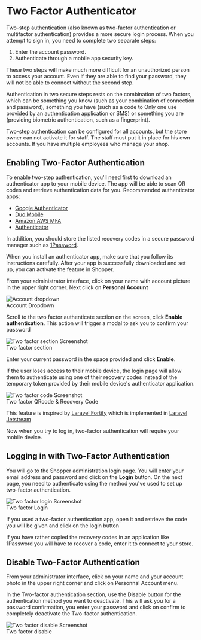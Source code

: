 # Two Factor Authenticator

Two-step authentication (also known as two-factor authentication or multifactor authentication) provides a more secure login process. When you attempt to sign in, you need to complete two separate steps:

1. Enter the account password.
2. Authenticate through a mobile app security key.

These two steps will make much more difficult for an unauthorized person to access your account. Even if they are able to find your password, they will not be able to connect without the second step.

Authentication in two secure steps rests on the combination of two factors, which can be something you know (such as your combination of connection and password), something you have (such as a code to Only one use provided by an authentication application or SMS) or something you are (providing biometric authentication, such as a fingerprint).

Two-step authentication can be configured for all accounts, but the store owner can not activate it for staff. The staff must put it in place for his own accounts. If you have multiple employees who manage your shop.

## Enabling Two-Factor Authentication

To enable two-step authentication, you'll need first to download an authenticator app to your mobile device. The app will be able to scan QR codes and retrieve authentication data for you. Recommended authenticator apps:

- [Google Authenticator](https://support.google.com/accounts/answer/1066447)
- [Duo Mobile](https://guide.duo.com/third-party-accounts)
- [Amazon AWS MFA](https://aws.amazon.com/iam/details/mfa)
- [Authenticator](https://www.microsoft.com/store/p/microsoft-authenticator/9nblgggzmcj6)

In addition, you should store the listed recovery codes in a secure password manager such as [1Password](https://1password.com).

When you install an authenticator app, make sure that you follow its instructions carefully. After your app is successfully downloaded and set up, you can activate the feature in Shopper.

From your administrator interface, click on your name with account picture in the upper right corner. Next click on **Personal Account** 

<div class="screenshot">
    <img src="/img/account-dropdown.png" alt="Account dropdown">
    <div class="caption">Account Dropdown</div>
</div>

Scroll to the two factor authenticate section on the screen, click **Enable authentication**. This action will trigger a modal to ask you to confirm your password

<div class="screenshot">
    <img src="/img/two-factor-section.png" alt="Two factor section Screenshot">
    <div class="caption">Two factor section</div>
</div>

Enter your current password in the space provided and click **Enable**.

If the user loses access to their mobile device, the login page will allow them to authenticate using one of their recovery codes instead of the temporary token provided by their mobile device's authenticator application.

<div class="screenshot">
    <img src="/img/two-factor-code.png" alt="Two factor code Screenshot">
    <div class="caption">Two factor QRcode & Recovery Code</div>
</div>

This feature is inspired by [Laravel Fortify](https://laravel.com/docs/9.x/fortify) which is implemented in [Laravel Jetstream](https://jetstream.laravel.com/2.x/introduction.html)

Now when you try to log in, two-factor authentication will require your mobile device.

## Logging in with Two-Factor Authentication

You will go to the Shopper administration login page. You will enter your email address and password and click on the **Login** button. On the next page, you need to authenticate using the method you've used to set up two-factor authentication.

<div class="screenshot">
    <img src="/img/auth-two-factor-authentication.png" alt="Two factor login Screenshot">
    <div class="caption">Two factor Login</div>
</div>

If you used a two-factor authentication app, open it and retrieve the code you will be given and click on the login button

If you have rather copied the recovery codes in an application like 1Password you will have to recover a code, enter it to connect to your store.

## Disable Two-Factor Authentication

From your administrator interface, click on your name and your account photo in the upper right corner and click on Personnal Account menu.

In the Two-factor authentication section, use the Disable button for the authentication method you want to deactivate. This will ask you for a password confirmation, you enter your password and click on confirm to completely deactivate the Two-factor authentication.

<div class="screenshot">
    <img src="/img/two-factor-disable.png" alt="Two factor disable Screenshot">
    <div class="caption">Two factor disable</div>
</div>